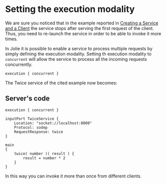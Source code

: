 # Setting the execution modality

We are sure you noticed that in the example reported in [Creating a Service and a Client](./creating_service_and_client.md) the service stops after serving the first request of the client. Thus, you need to re-launch the service in order to be able to invoke it more times.

In Jolie it is possible to enable a service to process multiple requests by simply defining the execution modality. Setting th execution modality to `concurrent` will allow the service to process all the incoming requests concurrently.

```jolie
execution { concurrent }
```

The Twice service of the cited example now becomes:

## Server's code

```jolie
execution { concurrent }

inputPort TwiceService {
    Location: "socket://localhost:8000"
    Protocol: sodep
    RequestResponse: twice
}

main
{
    twice( number )( result ) {
        result = number * 2
    }
}
```

In this way you can invoke it more than once from different clients.
